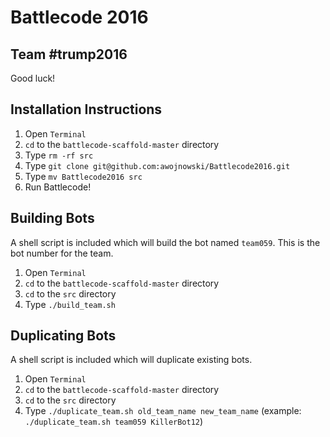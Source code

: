 Battlecode 2016
===============

Team #trump2016
---------------

Good luck!

Installation Instructions
-------------------------

1. Open `Terminal`
2. `cd` to the `battlecode-scaffold-master` directory
3. Type `rm -rf src`
4. Type `git clone git@github.com:awojnowski/Battlecode2016.git`
5. Type `mv Battlecode2016 src`
6. Run Battlecode!

Building Bots
-------------

A shell script is included which will build the bot named `team059`. This is the bot number for the team.

1. Open `Terminal`
2. `cd` to the `battlecode-scaffold-master` directory
3. `cd` to the `src` directory
4. Type `./build_team.sh`

Duplicating Bots
----------------

A shell script is included which will duplicate existing bots.

1. Open `Terminal`
2. `cd` to the `battlecode-scaffold-master` directory
3. `cd` to the `src` directory
4. Type `./duplicate_team.sh old_team_name new_team_name` (example: `./duplicate_team.sh team059 KillerBot12`)